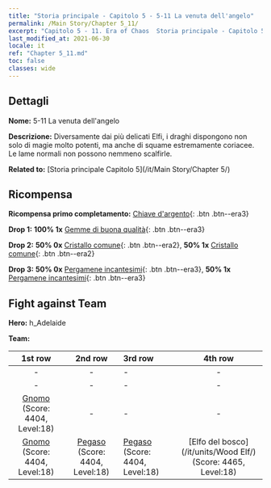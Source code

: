 ```yaml
---
title: "Storia principale - Capitolo 5 - 5-11 La venuta dell'angelo"
permalink: /Main Story/Chapter 5_11/
excerpt: "Capitolo 5 - 11. Era of Chaos  Storia principale - Capitolo 5_11. 5-11 La venuta dell'angelo"
last_modified_at: 2021-06-30
locale: it
ref: "Chapter 5_11.md"
toc: false
classes: wide
---
```


## Dettagli

 **Nome:** 5-11 La venuta dell'angelo

 **Descrizione:** Diversamente dai più delicati Elfi, i draghi dispongono non solo di magie molto potenti, ma anche di squame estremamente coriacee. Le lame normali non possono nemmeno scalfirle.

 **Related to:** [Storia principale Capitolo 5](/it/Main Story/Chapter 5/)

## Ricompensa

 **Ricompensa primo completamento:** [Chiave d'argento](/ItemsIT/con_693/){: .btn .btn--era3}

 **Drop 1:** **100% 1x** [Gemme di buona qualità](/ItemsIT/mat_16/){: .btn .btn--era3}

 **Drop 2:** **50% 0x** [Cristallo comune](/ItemsIT/mat_11/){: .btn .btn--era2}, **50% 1x** [Cristallo comune](/ItemsIT/mat_11/){: .btn .btn--era2}

 **Drop 3:** **50% 0x** [Pergamene incantesimi](/ItemsIT/con_694/){: .btn .btn--era3}, **50% 1x** [Pergamene incantesimi](/ItemsIT/con_694/){: .btn .btn--era3}


## Fight against Team
 **Hero:** h_Adelaide

 **Team:**


  | 1st row | 2nd row | 3rd row | 4th row |
  |:----:|:----:|:----|:----:|
  | - | - | - | - |
  | - | - | - | - |
  | [Gnomo](/it/units/Dwarf/) (Score: 4404, Level:18)  | - | - | - |
  | [Gnomo](/it/units/Dwarf/) (Score: 4404, Level:18)  | [Pegaso](/it/units/Pegasus/) (Score: 4404, Level:18)  | [Pegaso](/it/units/Pegasus/) (Score: 4404, Level:18)  | [Elfo del bosco](/it/units/Wood Elf/) (Score: 4465, Level:18)  |


